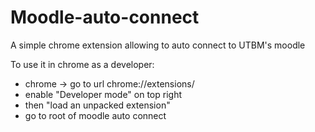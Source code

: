 Moodle-auto-connect
===================

A simple chrome extension allowing to auto connect to UTBM's moodle



To use it in chrome as a developer:
 * chrome -> go to url chrome://extensions/
 * enable "Developer mode" on top right 
 * then "load an unpacked extension"
 * go to root of moodle auto connect

